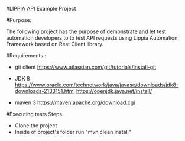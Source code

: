 #LIPPIA API Example Project

#Purpose: 

The following project has the purpose of demonstrate and let test automation developers to to test API requests using Lippia Automation Framework based on Rest Client library.


#Requirements :
- git client 
	https://www.atlassian.com/git/tutorials/install-git

- JDK 8 
	https://www.oracle.com/technetwork/java/javase/downloads/jdk8-downloads-2133151.html 
	https://openjdk.java.net/install/

+ maven 3 
	https://maven.apache.org/download.cgi

#Executing tests
 Steps
   - Clone the project
   - Inside of project's folder run "mvn clean install"